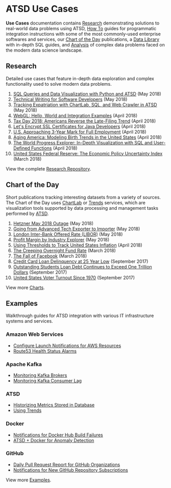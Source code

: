 # ATSD Use Cases

**Use Cases** documentation contains [Research](#research) demonstrating solutions to real-world data problems using ATSD, [How To](#examples) guides for programmatic integration instructions with some of the most commonly-used enterprise softwares and services, our [Chart of the Day](#chart-of-the-day) publications, a [Data Library](#data-library) with in-depth SQL guides, and [Analysis](#analysis) of complex data problems faced on the modern data science landscape.

## Research

Detailed use cases that feature in-depth data exploration and complex functionality used to solve modern data problems.

1. [SQL Queries and Data Visualization with Python and ATSD](python-budget/README.md) (May 2018)
1. [Technical Writing for Software Developers](workshop/technical-writing.md) (May 2018)
1. [Tracking Expatriation with ChartLab, SQL, and Web Crawler in ATSD](expatriation/README.md) (May 2018)
1. [WebGL: Hello, World and Integration Examples](workshop/webgl.md) (April 2018)
1. [Tax Day 2018: Americans Reverse the Late-Filing Trend](irs-tax-filings/README.md) (April 2018)
1. [Let's Encrypt SSL Certificates for Java Developers](workshop/lets-encrypt.md) (April 2018)
1. [U.S. Approaching 3-Year Mark for Full Employment](../chart-of-the-day/unemployment/README.md) (April 2018)
1. [Aging America: Modeling Birth Trends in the United States](aging-america/README.md) (April 2018)
1. [The World Progress Explorer: In-Depth Visualization with SQL and User-Defined Functions](../chart-of-the-day/world-progress-explorer/README.md) (April 2018)
1. [United States Federal Reserve: The Economic Policy Uncertainty Index](analysis/economic-policy-uncertainty/README.md) (March 2018)

View the complete [Research Repository](research/README.md).

## Chart of the Day

Short publications tracking interesting datasets from a variety of sources. The Chart of the Day uses [ChartLab](how-to/shared/chartlab.md) or [Trends](how-to/shared/trends.md) services, which are visualization tools supported by data processing and management tasks performed by [ATSD](https://axibase.com/docs/atsd/).

1. [Hetzner May 2018 Outage](../chart-of-the-day/hetzner-outage/README.md) (May 2018)
1. [Going from Advanced Tech Exporter to Importer](../chart-of-the-day/tech-import-export/README.md) (May 2018)
1. [London Inter-Bank Offered Rate (LIBOR)](../chart-of-the-day/libor/README.md) (May 2018)
1. [Profit Margin by Industry Explorer](../chart-of-the-day/profit-margin/README.md) (May 2018)
1. [Using Thresholds to Track United States Inflation](../chart-of-the-day/us-inflation/README.md) (April 2018)
1. [The Creeping Overnight Fund Rate](../chart-of-the-day/overnight-fund-rate/README.md) (March 2018)
1. [The Fall of Facebook](../chart-of-the-day/facebook/README.md) (March 2018)
1. [Credit Card Loan Delinquency at 25 Year Low](../chart-of-the-day/credit-delinquency/README.md) (September 2017)
1. [Outstanding Students Loan Debt Continues to Exceed One Trillion Dollars](../chart-of-the-day/student-loan-debt/README.md) (September 2017)
1. [United States Voter Turnout Since 1970](../chart-of-the-day/voter-turnout/README.md) (September 2017)

View more [Charts](chart-of-the-day/README.md).

## Examples

Walkthrough guides for ATSD integration with various IT infrastructure systems and services.

### Amazon Web Services

* [Configure Launch Notifications for AWS Resources](how-to/aws/cloud-watch-alert/README.md)
* [Route53 Health Status Alarms](how-to/aws/route53-email-notifications/README.md)

### Apache Kafka

* [Monitoring Kafka Brokers](how-to/kafka/brokers-monitoring/README.md) 
* [Monitoring Kafka Consumer Lag](how-to/kafka/consumers-monitoring/README.md)

### ATSD

* [Historizing Metrics Stored in Database](how-to/database/historize/README.md)
* [Using Trends](how-to/shared/trends.md)

### Docker

* [Notifications for Docker Hub Build Failures](how-to/docker/README.md)
* [ATSD + Docker for Anomaly Detection](how-to/docker/docker-engine.md)

### GitHub

* [Daily Pull Request Report for GitHub Organizations](how-to/github/pr-report.md)
* [Notifications for New GitHub Repository Subscriptions](how-to/github/watch-notification.md)

View more [Examples](how-to/README.md).